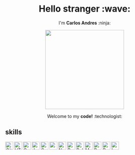 <h1 align="center">Hello stranger :wave:</h1>

<p align="center">
    I'm <strong>Carlos Andres</strong> :ninja:
</p>
<p align="center">
    <img src="https://media.giphy.com/media/5eLDrEaRGHegx2FeF2/giphy.gif" width="250px">
</p>
<p align="center" margin="0">
    Welcome to my <strong>code!</strong> :technologist:
</p>

## skills

<img align="left" src="https://cdn.jsdelivr.net/gh/devicons/devicon/icons/git/git-original.svg" width="25px" alt="Git"/>
<img align="left" src="https://cdn.jsdelivr.net/gh/devicons/devicon/icons/html5/html5-plain.svg" width="25px" alt="HTML"/>
<img align="left" src="https://cdn.jsdelivr.net/gh/devicons/devicon/icons/css3/css3-plain.svg" width="25px" alt="Css3"/>
<img align="left" src="https://cdn.jsdelivr.net/gh/devicons/devicon/icons/javascript/javascript-plain.svg" width="25px" alt="Javascript"/>
<img align="left" src="https://cdn.jsdelivr.net/gh/devicons/devicon/icons/sass/sass-original.svg" width="25px" alt="Sass"/>
<img align="left" src="https://cdn.jsdelivr.net/gh/devicons/devicon/icons/npm/npm-original-wordmark.svg" width="25px" alt="npm"/>
<img align="left" src="https://cdn.jsdelivr.net/gh/devicons/devicon/icons/nodejs/nodejs-original.svg" width="25px" alt="NodeJs"/>
<img align="left" src="https://cdn.jsdelivr.net/gh/devicons/devicon/icons/bootstrap/bootstrap-original.svg" width="25px" alt="Bootstrap"/>
<img align="left" src="https://cdn.jsdelivr.net/gh/devicons/devicon/icons/bulma/bulma-plain.svg" width="25px" alt="Bulma"/>
<img align="left" src="https://cdn.jsdelivr.net/gh/devicons/devicon/icons/materialui/materialui-original.svg" width="25px" alt="Material Ui"/>
<img align="left" src="https://cdn.jsdelivr.net/gh/devicons/devicon/icons/react/react-original.svg" width="25px" alt="ReactJs"/>
<img align="left" src="https://cdn.jsdelivr.net/gh/devicons/devicon/icons/python/python-original.svg" width="25px" alt="Python"/>
<img alt="bash" src="https://cdn.jsdelivr.net/gh/devicons/devicon/icons/bash/bash-original.svg" width="25px"/>
